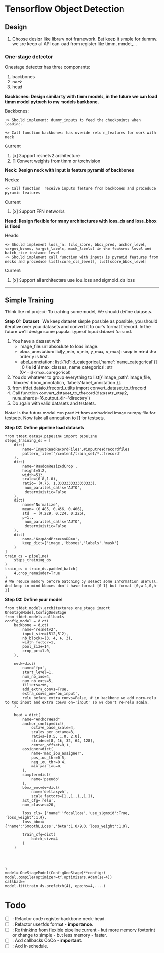 # Tensorflow Object Detection

## Design

1. Choose design like library not framework. But keep it simple for dummy, we are keep all API can load from register like timm, mmdet,...

### One-stage detector 

Onestage detector has three components:

1. backbones
2. neck
3. head

**Backbones: Design similarity with timm models, in the future we can load timm model pytorch to my models backbone.**

Backbones:

    +> Should implement: dummy_inputs to feed the checkpoints when loading.

    +> Call function backbones: has overide return_features for work with neck

Current:

1. [x] Support resnetv2 architecture
2. [] Convert weights from timm or torchvision 

**Neck: Design neck with input is feature pyramid of backbones**

Necks:

    +> Call function: receive inputs feature from backbones and proceduce pyramid features.

Current:

1. [x] Support FPN networks

**Head: Design flexible for many architectures with loss_cls and loss_bbox is fixed**

Heads:

    +> Should implement loss_fn: (cls_score, bbox_pred, anchor_level, target_boxes, target_labels, mask_labels) in the features level and batch_size instance level
    +> Should implement call function with inputs is pyramid features from necks and proceduce list[score_cls_level], list[score_bbox_level]

Current:

1. [x] Support all architecture use iou_loss and sigmoid_cls loss

---

## Simple Training

Think like ml project: To training some model, We should define datasets.

**Step 01: Dataset** : We keep dataset simple possible as possible, you should iterative over your datasets and convert it to our's format tfrecord. In the future we'll design some popular type of input dataset for cmd.

1. You have a dataset with: 
    - image_file: url absoulute to load image.
    - bbox_annotation: list[y_min, x_min, y_max, x_max]: keep in mind the order y is first.
    - label_annotation: list[{'id':id_categorical,'name':'name_categorical'}] : 0 \le **id** \l max_classes, name_categorical: str   (0<=id<max_caregorical)
2. You do whatever to group everything to list[{'image_path':image_file, 'bboxes':bbox_annotation, 'labels':label_annotation }].
3. from tfdet.dataio.tfrecord_utilts import convert_dataset_to_tfrecord
4. Call function convert_dataset_to_tfrecord(datasets_step2, num_shards=16,output_dir='directory')
5. Do again with valid datasets and testsets.

Note: In the future model can predict from embedded image numpy file for testsets. Now fake all annotation to [] for testsets.

**Step 02: Define pipeline load datasets**

```python3
from tfdet.dataio.pipeline import pipeline
steps_training_ds = [
    dict(
        name='InputReadRecordFiles',#inputreadrecordfiles
        pattern_file=f'/content/train_set/*.tfrecord'
    ),
    dict(
        name='RandomResizedCrop',
        height=512,
        width=512,
        scale=(0.8,1.0),
        ratio= (0.75, 1.3333333333333333),
         num_parallel_calls='AUTO',
         deterministic=False
    ),
    dict(
        name='Normalize',
        mean= (0.485, 0.456, 0.406),
        std  = (0.229, 0.224, 0.225),
        p=1.,
         num_parallel_calls='AUTO',
         deterministic=False
    ),
    dict(
        name='KeepAndProcessBBox',
        keep_dict=['image','bboxes','labels','mask']
    )
]
train_ds = pipeline(
    steps_training_ds
)
train_ds = train_ds.padded_batch(
    4,drop_remainder=True
)
# We reduce memory before batching by select some information usefull. And keep in mind bboxes don't have format [0-1] but format [0,w-1,0,h-1]
```

**Step 03: Define your model**

```python3
from tfdet.models.architectures.one_stage import OneStageModel,ConfigOneStage
from tfdet.models.callbacks
config_model = dict(
    backbone = dict(
        name='resnetv2',
        input_size=(512,512),
        nb_blocks=(3, 4, 6, 3),
        width_factor=1,
        pool_size=14,
        crop_pct=1.0,
    ),

    neck=dict(
        name='fpn',
        start_level=1,
        num_nb_ins=4,
        num_nb_outs=5,
        filters=256,
        add_extra_convs=True,
        extra_convs_on='on_input',
        relu_before_extra_convs=False, # in backbone we add norm-relu to top input and extra_convs_on='input' so we don't re-relu again.
    ),

    head = dict(
        name="AnchorHead",
        anchor_config=dict(
            octave_base_scale=4,
            scales_per_octave=3,
            ratios=[0.5, 1.0, 2.0],
            strides=[8, 16, 32, 64, 128],
            center_offset=0,),
        assigner=dict(
            name='max_iou_assigner',
            pos_iou_thr=0.5,
            neg_iou_thr=0.4,
            min_pos_iou=0,
        ),
        sampler=dict(
            name='pseudo'
        ),
        bbox_encode=dict(
            name='deltaxywh',
            scale_factors=[1.,1.,1.,1.]),
        act_cfg='relu',
        num_classes=20,

        loss_cls= {"name":'focalloss','use_sigmoid':True, 'loss_weight':1.0},
        loss_bbox={'name':'SmoothL1Loss','beta':1.0/9.0,'loss_weight':1.0},

        train_cfg=dict(
            batch_size=4
        )
    )




)
model= OneStageModel(ConfigOneStage(**config))
model.compile(optimizer=tf.optimizers.Adam(1e-4))
callback=
model.fit(train_ds.prefetch(4), epochs=4,....)

```


# Todo

- [ ] : Refactor code register backbone-neck-head.
- [ ] : Refactor use tfds format - **importance**.
- [ ] : Re thinking from flexible pipeline current - but more memory footprint or change to simple - but less memory - faster. 
- [ ] : Add callbacks CoCo - **important**.
- [ ] : Add lr-schedule.